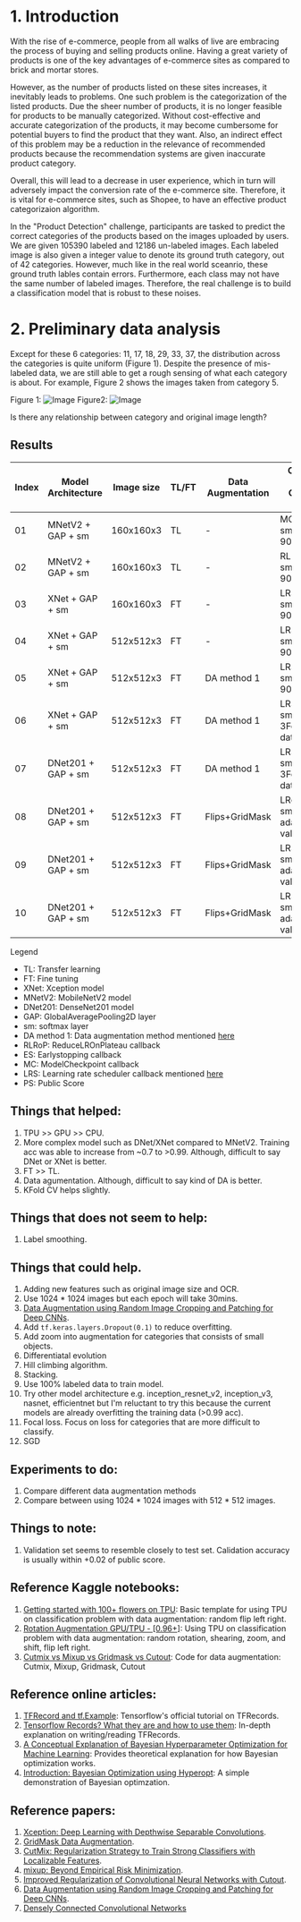 # 1. Introduction
With the rise of e-commerce, people from all walks of live are embracing the process of buying and selling products online. Having a great variety of products is one of the key advantages of e-commerce sites as compared to brick and mortar stores. 

However, as the number of products listed on these sites increases, it inevitably leads to problems. One such problem is the categorization of the listed products. Due the sheer number of products, it is no longer feasible for products to be manually categorized.
Without cost-effective and accurate categorization of the products, it may become cumbersome for potential buyers to find the product that they want. Also, an indirect effect of this problem may be a reduction in the relevance of recommended products because the recommendation systems are given inaccurate product category.

Overall, this will lead to a decrease in user experience, which in turn will adversely impact the conversion rate of the e-commerce site. Therefore, it is vital for e-commerce sites, such as Shopee, to have an effective product categorizaion algorithm.

In the "Product Detection" challenge, participants are tasked to predict the correct categories of the products based on the images uploaded by users. 
We are given 105390 labeled and 12186 un-labeled images. 
Each labeled image is also given a integer value to denote its ground truth category, out of 42 categories.
However, much like in the real world sceanrio, these ground truth lables contain errors.
Furthermore, each class may not have the same number of labeled images.
Therefore, the real challenge is to build a classification model that is robust to these noises.

# 2. Preliminary data analysis

Except for these 6 categories: 11, 17, 18, 29, 33, 37, the distribution across the categories is quite uniform (Figure 1). Despite the presence of mis-labeled data, we are still able to get a rough sensing of what each category is about. For example, Figure 2 shows the images taken from category 5.

Figure 1:
![Image](images/distribution_of_product_categories_in_labeled_data.png)
Figure2:
![Image](images/sample_images.png)

Is there any relationship between category and original image length?


## Results

| Index | Model Architecture | Image size | TL/FT  | Data Augmentation | Callbacks, Label smoothing, Optimizer, Extra feature           |  PS     | Notebook |
| ----- | ------------------ | ---------- | -------| ----------------- | -------------------------------------------------------------- | ------- | -------- |
| 01    | MNetV2 + GAP + sm  | 160x160x3  |  TL    |   -               | MC,label smoothing=0, adam, 90/10 train-val split              | 0.62417 | -        |
| 02    | MNetV2 + GAP + sm  | 160x160x3  |  TL    |   -               | RLRoP+ES+MC,label smoothing=0, adam, 90/10 train-val split     | 0.66719 | -        |
| 03    | XNet + GAP + sm    | 160x160x3  |  FT    |   -               | LRS+ES+MC, label smoothing=0, adam, 90/10 train-val split      |    ?    | -        |
| 04    | XNet + GAP + sm    | 512x512x3  |  FT    |   -               | LRS+ES+MC, label smoothing=0, adam, 90/10 train-val split      | 0.79044 | -        |
| 05    | XNet + GAP + sm    | 512x512x3  |  FT    |   DA method 1     | LRS+ES+MC, label smoothing=0, adam, 90/10 train-val split      | 0.80258 | -        |
| 06    | XNet + GAP + sm    | 512x512x3  |  FT    |   DA method 1     | LRS+ES+MC, label smoothing=0, adam, 3Fold CV, all labeled data | 0.82026 | -        |
| 07    | DNet201 + GAP + sm | 512x512x3  |  FT    |   DA method 1     | LRS+ES+MC, label smoothing=0, adam, 3Fold CV, all labeled data | 0.82581 | -        |
| 08    | DNet201 + GAP + sm | 512x512x3  |  FT    | Flips+GridMask    | LRoP+ES+MC, label smoothing=0.1, adam,90/10 train-val split    | 0.82607 | -        |
| 09    | DNet201 + GAP + sm | 512x512x3  |  FT    | Flips+GridMask    | LRS+ES+MC, label smoothing=0.1, adam, 90/10 train-val split    | 0.81604 | -        |
| 10    | DNet201 + GAP + sm | 512x512x3  |  FT    | Flips+GridMask    | LRS+ES+MC, label smoothing=0.2, adam, 90/10 train-val split    | 0.80390 | -        |

Legend
- TL: Transfer learning
- FT: Fine tuning
- XNet: Xception model
- MNetV2: MobileNetV2 model
- DNet201: DenseNet201 model
- GAP: GlobalAveragePooling2D layer
- sm: softmax layer
- DA method 1: Data augmentation method mentioned [here](https://www.kaggle.com/cdeotte/rotation-augmentation-gpu-tpu-0-96)
- RLRoP: ReduceLROnPlateau callback
- ES: Earlystopping callback
- MC: ModelCheckpoint callback
- LRS: Learning rate scheduler callback mentioned [here](https://www.kaggle.com/mgornergoogle/getting-started-with-100-flowers-on-tpu)
- PS: Public Score

## Things that helped:
1. TPU >> GPU >> CPU.
2. More complex model such as DNet/XNet compared to MNetV2. Training acc was able to increase from ~0.7 to >0.99. Although, difficult to say DNet or XNet is better.
3. FT >> TL.
4. Data agumentation. Although, difficult to say kind of DA is better.
5. KFold CV helps slightly.

## Things that does not seem to help:
1. Label smoothing.

## Things that could help.
1. Adding new features such as original image size and OCR.
2. Use 1024 * 1024 images but each epoch will take 30mins.
3. [Data Augmentation using Random Image Cropping and Patching for Deep CNNs](https://arxiv.org/abs/1811.09030).
4. Add `tf.keras.layers.Dropout(0.1)` to reduce overfitting.
5. Add zoom into augmentation for categories that consists of small objects.
6. Differentiatal evolution
7. Hill climbing algorithm.
8. Stacking.
9. Use 100% labeled data to train model.
10. Try other model architecture e.g. inception_resnet_v2, inception_v3, nasnet, efficientnet but I'm reluctant to try this because the current models are already overfitting the training data (>0.99 acc).
11. Focal loss. Focus on loss for categories that are more difficult to classify.
12. SGD

## Experiments to do:
1. Compare different data augmentation methods
2. Compare between using 1024 * 1024 images with 512 * 512 images.

## Things to note:
1. Validation set seems to resemble closely to test set. Calidation accuracy is usually within +0.02 of public score.

## Reference Kaggle notebooks:
1. [Getting started with 100+ flowers on TPU](https://www.kaggle.com/mgornergoogle/getting-started-with-100-flowers-on-tpu): Basic template for using TPU on classification problem with data augmentation: random flip left right.
2. [Rotation Augmentation GPU/TPU - [0.96+]](https://www.kaggle.com/cdeotte/rotation-augmentation-gpu-tpu-0-96): Using TPU on classification problem with data augmentation: random rotation, shearing, zoom, and shift, flip left right.
3. [Cutmix vs Mixup vs Gridmask vs Cutout](https://www.kaggle.com/saife245/cutmix-vs-mixup-vs-gridmask-vs-cutout): Code for data augmentation: Cutmix, Mixup, Gridmask, Cutout

## Reference online articles:
1. [TFRecord and tf.Example](https://www.tensorflow.org/tutorials/load_data/tfrecord): Tensorflow's official tutorial on TFRecords.
2. [Tensorflow Records? What they are and how to use them](https://medium.com/mostly-ai/tensorflow-records-what-they-are-and-how-to-use-them-c46bc4bbb564): In-depth explanation on writing/reading TFRecords.
3. [A Conceptual Explanation of Bayesian Hyperparameter Optimization for Machine Learning](https://towardsdatascience.com/a-conceptual-explanation-of-bayesian-model-based-hyperparameter-optimization-for-machine-learning-b8172278050f): Provides theoretical explanation for how Bayesian optimization works.
4. [Introduction: Bayesian Optimization using Hyperopt](https://github.com/WillKoehrsen/hyperparameter-optimization/blob/master/Introduction%20to%20Bayesian%20Optimization%20with%20Hyperopt.ipynb): A simple demonstration of Bayesian optimzation.

## Reference papers:
1. [Xception: Deep Learning with Depthwise Separable Convolutions](https://arxiv.org/abs/1610.02357).
2. [GridMask Data Augmentation](https://arxiv.org/abs/2001.04086).
3. [CutMix: Regularization Strategy to Train Strong Classifiers with Localizable Features](https://arxiv.org/abs/1905.04899).
4. [mixup: Beyond Empirical Risk Minimization](https://arxiv.org/abs/1905.04899).
5. [Improved Regularization of Convolutional Neural Networks with Cutout](https://arxiv.org/abs/1708.04552.pdf).
6. [Data Augmentation using Random Image Cropping and Patching for Deep CNNs](https://arxiv.org/abs/1811.09030).
7. [Densely Connected Convolutional Networks](https://arxiv.org/abs/1608.06993)

